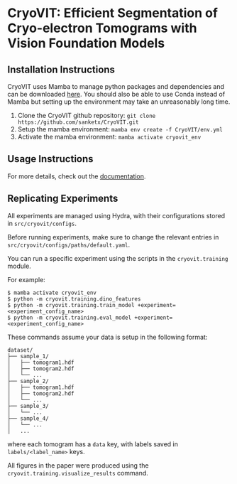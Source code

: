 # CryoVIT: Efficient Segmentation of Cryo-electron Tomograms with Vision Foundation Models

## Installation Instructions

CryoVIT uses Mamba to manage python packages and dependencies and can be downloaded [here](https://github.com/conda-forge/miniforge). You should also be able to use Conda instead of Mamba but setting up the environment may take an unreasonably long time.

1. Clone the CryoVIT github repository: `git clone https://github.com/sanketx/CryoVIT.git`
2. Setup the mamba environment: `mamba env create -f CryoVIT/env.yml`
3. Activate the mamba environment: `mamba activate cryovit_env`

## Usage Instructions

For more details, check out the [documentation](https://cryovit.readthedocs.io/en/latest/).

## Replicating Experiments

All experiments are managed using Hydra, with their configurations stored in `src/cryovit/configs`.

Before running experiments, make sure to change the relevant entries in `src/cryovit/configs/paths/default.yaml`.

You can run a specific experiment using the scripts in the `cryovit.training` module.

For example:

```console
$ mamba activate cryovit_env
$ python -m cryovit.training.dino_features
$ python -m cryovit.training.train_model +experiment=<experiment_config_name>
$ python -m cryovit.training.eval_model +experiment=<experiment_config_name>
```

These commands assume your data is setup in the following format:

```
dataset/
├── sample_1/
│   ├── tomogram1.hdf
│   ├── tomogram2.hdf
│   └── ...
├── sample_2/
│   ├── tomogram1.hdf
│   ├── tomogram2.hdf
│   └── ...
├── sample_3/
│   └── ...
├── sample_4/
│   └── ...
│   ...
```

where each tomogram has a `data` key, with labels saved in `labels/<label_name>` keys.

All figures in the paper were produced using the `cryovit.training.visualize_results` command.